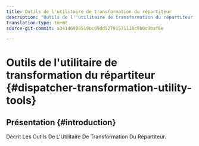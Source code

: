 ```yaml
---
title: Outils de l'utilitaire de transformation du répartiteur
description: 'Outils de l''utilitaire de transformation du répartiteur '
translation-type: tm+mt
source-git-commit: a341d6908519bc69dd52791571118c9b0c9baf6e

---
```



# Outils de l&#39;utilitaire de transformation du répartiteur {#dispatcher-transformation-utility-tools}

## Présentation {#introduction}

Décrit Les Outils De L&#39;Utilitaire De Transformation Du Répartiteur.